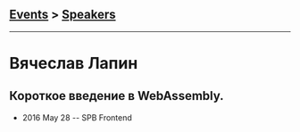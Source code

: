 ## [Events](../README.md) > [Speakers](../speakers.md)
---

# Вячеслав Лапин

## Короткое введение в WebAssembly.
- 2016 May 28 -- SPB Frontend    
